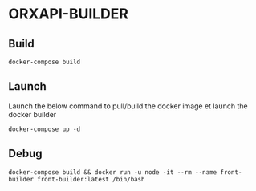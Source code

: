 # ORXAPI-BUILDER

## Build 

```
docker-compose build
```

## Launch 

Launch the below command to pull/build the docker image et launch the docker builder

```
docker-compose up -d
```

## Debug

```
docker-compose build && docker run -u node -it --rm --name front-builder front-builder:latest /bin/bash
```
